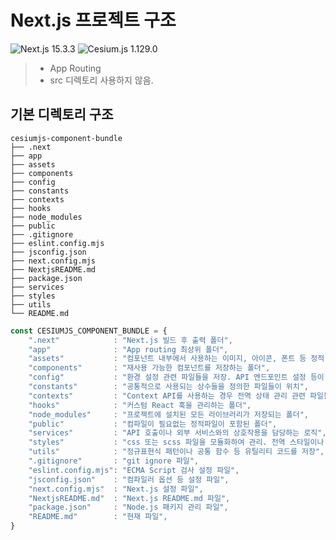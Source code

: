 # Next.js 프로젝트 구조

<img src="https://img.shields.io/badge/Next.js_v15.3.3-000000?style=for-the-badge&logo=nextdotjs&logoColor=FFFFFF" alt="Next.js 15.3.3">
<img src="https://img.shields.io/badge/Cesium.js_v1.129.0-FFFFFF?style=for-the-badge&logo=cesium&logoColor=6CADDF" alt="Cesium.js 1.129.0">


> - App Routing
> - src 디렉토리 사용하지 않음.

## 기본 디렉토리 구조

```text
cesiumjs-component-bundle
├── .next
├── app
├── assets
├── components
├── config
├── constants
├── contexts
├── hooks
├── node_modules
├── public
├── .gitignore
├── eslint.config.mjs
├── jsconfig.json
├── next.config.mjs
├── NextjsREADME.md
├── package.json
├── services
├── styles
├── utils
└── README.md
```

```javascript
const CESIUMJS_COMPONENT_BUNDLE = {
	".next"            : "Next.js 빌드 후 출력 폴더",
	"app"              : "App routing 최상위 폴더",
	"assets"           : "컴포넌트 내부에서 사용하는 이미지, 아이콘, 폰트 등 정적 자산을 관리",
	"components"       : "재사용 가능한 컴포넌트를 저장하는 폴더",
	"config"           : "환경 설정 관련 파일들을 저장. API 엔드포인트 설정 등이 포함",
	"constants"        : "공통적으로 사용되는 상수들을 정의한 파일들이 위치",
	"contexts"         : "Context API를 사용하는 경우 전역 상태 관리 관련 파일들이 위치하며 Redux를 사용하는 경우 `store`로 이름을 변경하기도 함.",
	"hooks"            : "커스텀 React 훅을 관리하는 폴더",
	"node_modules"     : "프로젝트에 설치된 모든 라이브러리가 저장되는 폴더",
	"public"           : "컴파일이 필요없는 정적파일이 포함된 폴더",
	"services"         : "API 호출이나 외부 서비스와의 상호작용을 담당하는 로직",
	"styles"           : "css 또는 scss 파일을 모듈화하여 관리. 전역 스타일이나 테마 설정도 여기에 포함",
	"utils"            : "정규표현식 패턴이나 공통 함수 등 유틸리티 코드를 저장",
	".gitignore"       : "git ignore 파일",
	"eslint.config.mjs": "ECMA Script 검사 설정 파일",
	"jsconfig.json"    : "컴파일러 옵션 등 설정 파일",
	"next.config.mjs"  : "Next.js 설정 파일",
	"NextjsREADME.md"  : "Next.js README.md 파일",
	"package.json"     : "Node.js 패키지 관리 파일",
	"README.md"        : "현재 파일",
}
```




